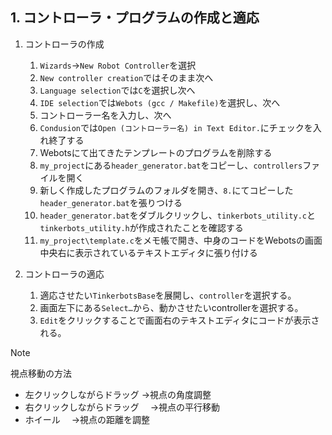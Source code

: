 ## 1. コントローラ・プログラムの作成と適応

1. コントローラの作成
    1. `Wizards`→`New Robot Controller`を選択
    2. `New controller creation`ではそのまま次へ
    3. `Language selection`では`C`を選択し次へ
    4. `IDE selection`では`Webots (gcc / Makefile)`を選択し、次へ
    5. コントローラー名を入力し、次へ
    6. `Condusion`では`Open (コントローラー名) in Text Editor.`にチェックを入れ終了する
    7. Webotsにて出てきたテンプレートのプログラムを削除する
    8. `my_project`にある`header_generator.bat`をコピーし、`controllers`ファイルを開く
    9. 新しく作成したプログラムのフォルダを開き、`8.`にてコピーした`header_generator.bat`を張りつける
    10. `header_generator.bat`をダブルクリックし、`tinkerbots_utility.c`と`tinkerbots_utility.h`が作成されたことを確認する
    11. `my_project\template.c`をメモ帳で開き、中身のコードをWebotsの画面中央右に表示されているテキストエディタに張り付ける

2. コントローラの適応
    1. 適応させたい`TinkerbotsBase`を展開し、`controller`を選択する。
    2. 画面左下にある`Select…`から、動かさせたいcontrollerを選択する。
    3. `Edit`をクリックすることで画面右のテキストエディタにコードが表示される。



> [!NOTE]
> 視点移動の方法
> - 左クリックしながらドラッグ
>   →視点の角度調整
> - 右クリックしながらドラッグ
> 　→視点の平行移動
> - ホイール
> 　→視点の距離を調整